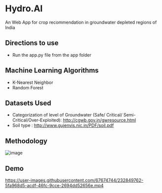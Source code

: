 # Hydro.AI
An Web App for crop recommendation in groundwater depleted regions of India

## Directions to use
* Run the app.py file from the app folder

## Machine Learning Algorithms
* K-Nearest Neighbor
* Random Forest

## Datasets Used
* Categorization of level of Groundwater (Safe/ Critical/ Semi-Critical/Over-Exploited): http://cgwb.gov.in/gwresource.html
* Soil type : http://www.gujenvis.nic.in/PDF/soil.pdf

## Methodology
![image](https://user-images.githubusercontent.com/67674744/232849872-060ed680-eb61-4f03-b484-a471159fb637.png)


## Demo


https://user-images.githubusercontent.com/67674744/232849762-5fa968d5-acdf-46fc-9cce-2694dd52656e.mp4



